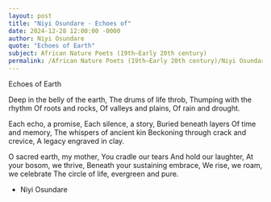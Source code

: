 ```yaml
---
layout: post
title: "Niyi Osundare - Echoes of"
date: 2024-12-28 12:00:00 -0000
author: Niyi Osundare
quote: "Echoes of Earth"
subject: African Nature Poets (19th–Early 20th century)
permalink: /African Nature Poets (19th–Early 20th century)/Niyi Osundare/Niyi Osundare - Echoes of
---
```


Echoes of Earth

Deep in the belly of the earth,
The drums of life throb,
Thumping with the rhythm
Of roots and rocks,
Of valleys and plains,
Of rain and drought.

Each echo, a promise,
Each silence, a story,
Buried beneath layers
Of time and memory,
The whispers of ancient kin
Beckoning through crack and crevice,
A legacy engraved in clay.

O sacred earth, my mother,
You cradle our tears
And hold our laughter,
At your bosom, we thrive,
Beneath your sustaining embrace,
We rise, we roam, we celebrate
The circle of life, evergreen and pure.

- Niyi Osundare
